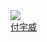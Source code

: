 <div class="con-item">
    <a target="_blank" href="/pages/gitlab/gitlab?name=fuyuwei">
        <image class="con-image" src="https://image.whzb.com/chain/StellarUI/头像/付宇威.png"></image>
    </a>
    <a target="_blank" href="/pages/gitlab/gitlab?name=fuyuwei"><div class="name">付宇威</div></a>
</div>